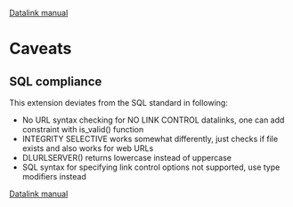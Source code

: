 [Datalink manual](README.md)

Caveats
=======

## SQL compliance

This extension deviates from the SQL standard in following:

* No URL syntax checking for NO LINK CONTROL datalinks, one can add constraint with is_valid() function
* INTEGRITY SELECTIVE works somewhat differently, just checks if file exists and also works for web URLs
* DLURLSERVER() returns lowercase instead of uppercase
* SQL syntax for specifying link control options not supported, use type modifiers instead


[Datalink manual](README.md)
